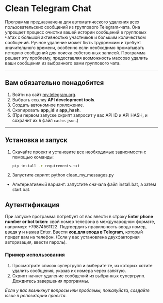 # Clean Telegram Chat

Программа предназначена для автоматического удаления всех пользовательских сообщений из группового Telegram-чата. Она упрощает процесс очистки вашей истории сообщений в групповых чатах с большой активностью участников и большим количеством сообщений. Ручное удаление может быть трудоемким и требует значительного времени, особенно если необходимо проматывать историю сообщений для поиска собственных записей. Программа решает эту проблему, предоставляя возможность массово удалить ваши сообщения из выбранного вами группового чата.

---

## Вам обязательно понадобится

1. Войти на сайт [my.telegram.org](https://my.telegram.org/).
2. Выбрать ссылку **API development tools**.
3. Создать автономное приложение.
4. Скопировать **app_id** и **app_hash**.
5. (При первом запуске скрипт запросит у вас API ID и API HASH, и сохранит их в файл `cache.json`.)

---

## Установка и запуск

1. Скачайте проект и установите все необходимые зависимости с помощью команды:
   ```bash
   pip install -r requirements.txt

1. Запустите скрипт:
   python clean_my_messages.py
- Альтернативный вариант: запустите сначала файл install.bat, а затем start.bat.

## Аутентификация
При запуске программа потребует от вас ввести в строку **Enter phone number or bot token:** свой номер телефона в международном формате, например: +79874561122.
Подтвердить правильность ввода номер, введя **y** и нажав Enter.
Ввести **код для входа в Telegram**, который придет вам на телефон.
(Если у вас установлена двухфакторная авторизация, ввести пароль).

### Пример использования
1. Просмотрите список супергрупп и выберите те, из которых хотите удалить сообщения, указав их номера через запятую.
2. Скрипт начнет удаление сообщений из выбранных супергрупп. Дождитесь завершения программы.

_Если у вас возникнут вопросы или проблемы, пожалуйста, создайте issue в репозитории проекта_.